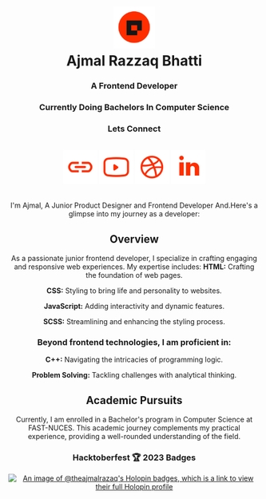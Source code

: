<h1 align="center"> <img src="/logo.svg" height="84" width="84"/><br/>Ajmal Razzaq Bhatti </h1>

<h3 align="center">A Frontend Developer</h3>
<h3 align="center">Currently Doing Bachelors In Computer Science</h3>

<div align="center"> <h3> Lets Connect</h3><br/>
	<a href="https://techaxium.blogspot.com/" target="blank"><img src="/link.svg"></a>
	<a href="https://www.youtube.com/@techaxium" target="blank"><img src="/youtube.svg"></a> 
	<a href="https://dribbble.com/ajmalrazzaq07" target="blank"><img src="/dribble.svg"></a>
	<a href="https://www.linkedin.com/in/ajmalrazzaq07/" target="blank"><img src="/linkedin.svg"> </a>
	</div>
	<br/>	
	
<div align="center">

I'm Ajmal, A Junior Product Designer and Frontend Developer And.Here's a glimpse into my journey as a developer:

## Overview

As a passionate junior frontend developer, I specialize in crafting engaging and responsive web experiences. My expertise includes:
**HTML:** Crafting the foundation of web pages.

**CSS:** Styling to bring life and personality to websites.

**JavaScript:** Adding interactivity and dynamic features.

**SCSS:** Streamlining and enhancing the styling process.




### Beyond frontend technologies, I am proficient in:

**C++:** Navigating the intricacies of programming logic.

**Problem Solving:** Tackling challenges with analytical thinking.

## Academic Pursuits

Currently, I am enrolled in a Bachelor's program in Computer Science at FAST-NUCES. This academic journey complements my practical experience, providing a well-rounded understanding of the field.

 
<h3>Hacktoberfest 🏆 2023 Badges</h3>
	
[![An image of @theajmalrazaq's Holopin badges, which is a link to view their full Holopin profile](https://holopin.me/theajmalrazaq)](https://holopin.io/@theajmalrazaq)

</div>
